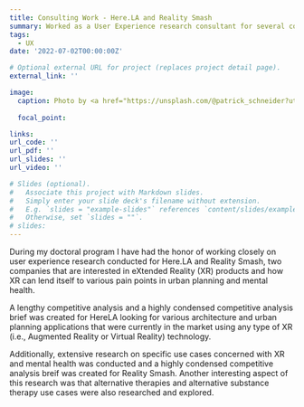 ```yaml
---
title: Consulting Work - Here.LA and Reality Smash
summary: Worked as a User Experience research consultant for several companies interested in eXtended Reality (XR) technology.
tags:
  - UX
date: '2022-07-02T00:00:00Z'

# Optional external URL for project (replaces project detail page).
external_link: ''

image:
  caption: Photo by <a href="https://unsplash.com/@patrick_schneider?utm_source=unsplash&utm_medium=referral&utm_content=creditCopyText">Patrick Schneider</a> on <a href="https://unsplash.com/s/photos/augmented-reality?utm_source=unsplash&utm_medium=referral&utm_content=creditCopyText">Unsplash</a>
  
  focal_point: 

links:
url_code: ''
url_pdf: ''
url_slides: ''
url_video: ''

# Slides (optional).
#   Associate this project with Markdown slides.
#   Simply enter your slide deck's filename without extension.
#   E.g. `slides = "example-slides"` references `content/slides/example-slides.md`.
#   Otherwise, set `slides = ""`.
# slides: 
---
```


During my doctoral program I have had the honor of working closely on user experience research conducted for Here.LA and Reality Smash, two companies that are interested in eXtended Reality (XR) products and how XR can lend itself to various pain points in urban planning and mental health. 

A lengthy competitive analysis and a highly condensed competitive analysis brief was created for HereLA looking for various architecture and urban planning applications that were currently in the market using any type of XR (i.e., Augmented Reality or Virtual Reality) technology.

Additionally, extensive research on specific use cases concerned with XR and mental health was conducted and a highly condensed competitive analysis breif was created for Reality Smash. Another interesting aspect of this research was that alternative therapies and alternative substance therapy use cases were also researched and explored.
